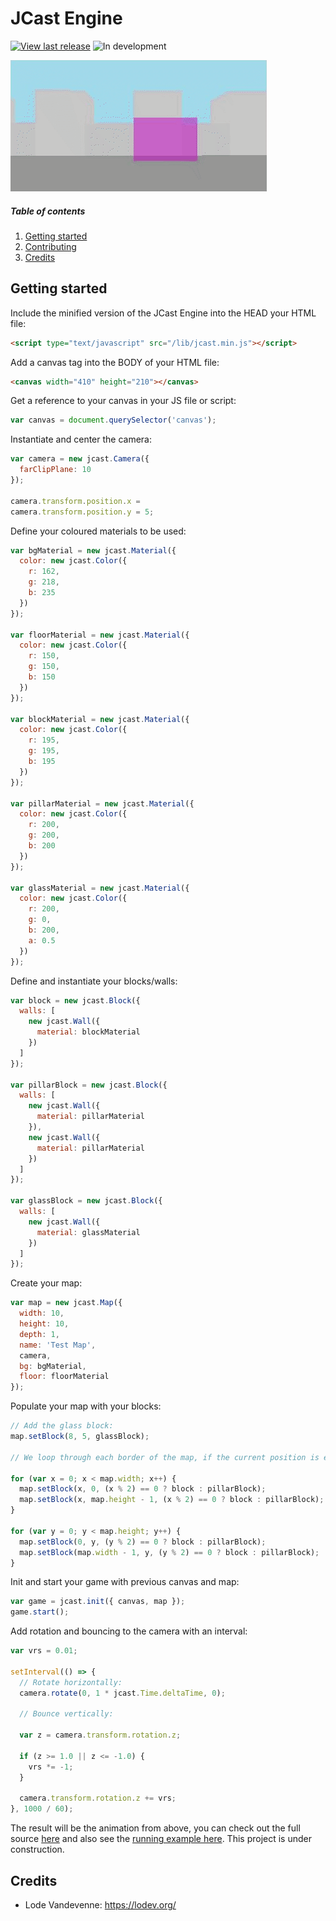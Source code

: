 # JCast Engine

[![View last release](https://img.shields.io/badge/version-v0.0.1-informational.svg)](https://github.com/edgaralexanderfr/jcast/releases/tag/v0.0.1)
![In development](https://img.shields.io/badge/in%20development-important.svg)

![JCast Demo](public/images/jcast-demo.gif)

##### Table of contents
1. [Getting started](#getting-started)
2. [Contributing](CONTRIBUTING.md)
3. [Credits](#credits)

<a name="getting-started"></a>
## Getting started

Include the minified version of the JCast Engine into the HEAD your HTML file:

```html
<script type="text/javascript" src="/lib/jcast.min.js"></script>
```

Add a canvas tag into the BODY of your HTML file:

```html
<canvas width="410" height="210"></canvas>
```

Get a reference to your canvas in your JS file or script:

```javascript
var canvas = document.querySelector('canvas');
```

Instantiate and center the camera:

```javascript
var camera = new jcast.Camera({
  farClipPlane: 10
});

camera.transform.position.x =
camera.transform.position.y = 5;
```

Define your coloured materials to be used:

```javascript
var bgMaterial = new jcast.Material({
  color: new jcast.Color({
    r: 162,
    g: 218,
    b: 235
  })
});

var floorMaterial = new jcast.Material({
  color: new jcast.Color({
    r: 150,
    g: 150,
    b: 150
  })
});

var blockMaterial = new jcast.Material({
  color: new jcast.Color({
    r: 195,
    g: 195,
    b: 195
  })
});

var pillarMaterial = new jcast.Material({
  color: new jcast.Color({
    r: 200,
    g: 200,
    b: 200
  })
});

var glassMaterial = new jcast.Material({
  color: new jcast.Color({
    r: 200,
    g: 0,
    b: 200,
    a: 0.5
  })
});
```

Define and instantiate your blocks/walls:

```javascript
var block = new jcast.Block({
  walls: [
    new jcast.Wall({
      material: blockMaterial
    })
  ]
});

var pillarBlock = new jcast.Block({
  walls: [
    new jcast.Wall({
      material: pillarMaterial
    }),
    new jcast.Wall({
      material: pillarMaterial
    })
  ]
});

var glassBlock = new jcast.Block({
  walls: [
    new jcast.Wall({
      material: glassMaterial
    })
  ]
});
```

Create your map:

```javascript
var map = new jcast.Map({
  width: 10,
  height: 10,
  depth: 1,
  name: 'Test Map',
  camera,
  bg: bgMaterial,
  floor: floorMaterial
});
```

Populate your map with your blocks:

```javascript
// Add the glass block:
map.setBlock(8, 5, glassBlock);

// We loop through each border of the map, if the current position is even then we add the normal block, otherwise we add a pillar:

for (var x = 0; x < map.width; x++) {
  map.setBlock(x, 0, (x % 2) == 0 ? block : pillarBlock);
  map.setBlock(x, map.height - 1, (x % 2) == 0 ? block : pillarBlock);
}

for (var y = 0; y < map.height; y++) {
  map.setBlock(0, y, (y % 2) == 0 ? block : pillarBlock);
  map.setBlock(map.width - 1, y, (y % 2) == 0 ? block : pillarBlock);
}
```

Init and start your game with previous canvas and map:

```javascript
var game = jcast.init({ canvas, map });
game.start();
```

Add rotation and bouncing to the camera with an interval:

```javascript
var vrs = 0.01;

setInterval(() => {
  // Rotate horizontally:
  camera.rotate(0, 1 * jcast.Time.deltaTime, 0);

  // Bounce vertically:

  var z = camera.transform.rotation.z;

  if (z >= 1.0 || z <= -1.0) {
    vrs *= -1;
  }

  camera.transform.rotation.z += vrs;
}, 1000 / 60);
```

The result will be the animation from above, you can check out the full source [here](examples/v0.0.1/demo/index.html) and also see the [running example here](https://edgaralexanderfr.github.io/jcast/examples/v0.0.1/demo/). This project is under construction.

<a name="credits"></a>
## Credits

- Lode Vandevenne: https://lodev.org/

